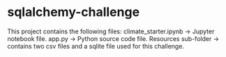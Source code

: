 # sqlalchemy-challenge

This project contains the following files: climate_starter.ipynb -> Jupyter notebook file. app.py -> Python source code file. Resources sub-folder -> contains two csv files and a sqlite file used for this challenge.
